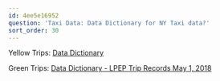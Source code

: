 ```yaml
---
id: 4ee5e16952
question: 'Taxi Data: Data Dictionary for NY Taxi data?'
sort_order: 30
---
```


Yellow Trips: [Data Dictionary](https://www1.nyc.gov/assets/tlc/downloads/pdf/data_dictionary_trip_records_yellow.pdf)

Green Trips: [Data Dictionary - LPEP Trip Records May 1, 2018](https://www1.nyc.gov/assets/tlc/downloads/pdf/data_dictionary_trip_records_green.pdf)